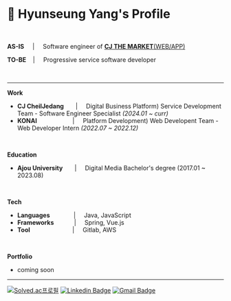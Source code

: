 # 📌 Hyunseung Yang's Profile

<br>

**AS-IS** &nbsp; &nbsp;  | &nbsp; &nbsp; Software engineer of [**CJ THE MARKET**(WEB/APP)](https://www.cjthemarket.com/pc/main)

**TO-BE**&nbsp; &nbsp; | &nbsp; &nbsp; Progressive service software developer

<br>

***

**Work**
* **CJ CheilJedang** &nbsp; &nbsp; &nbsp; | &nbsp; &nbsp;  Digital Business Platform) Service Development Team - Software Engineer Specialist *(2024.01 ~ curr)*
* **KONAI** &nbsp; &nbsp; &nbsp; &nbsp; &nbsp; &nbsp; &nbsp; &nbsp; &nbsp; &nbsp;   | &nbsp; &nbsp;  Platform Development) Web Developent Team - Web Developer Intern *(2022.07 ~ 2022.12)*

<br>

**Education**
* **Ajou University** &nbsp; &nbsp; &nbsp; | &nbsp; &nbsp; Digital Media Bachelor's degree (2017.01 ~ 2023.08)

<br>

**Tech**
* **Languages** &nbsp; &nbsp; &nbsp; &nbsp; &nbsp; &nbsp; &nbsp;| &nbsp; &nbsp; Java, JavaScript
* **Frameworks**&nbsp; &nbsp; &nbsp; &nbsp; &nbsp; &nbsp; | &nbsp; &nbsp; Spring, Vue.js
* **Tool** &nbsp; &nbsp; &nbsp; &nbsp; &nbsp; &nbsp; &nbsp; &nbsp; &nbsp; &nbsp; &nbsp; &nbsp; | &nbsp; &nbsp; Gitlab, AWS

<br>

**Portfolio**
* coming soon

***

[![Solved.ac프로필](http://mazassumnida.wtf/api/mini/generate_badge?boj=dev_hsyang)](https://solved.ac/dev_hsyang)
[![Linkedin Badge](https://img.shields.io/badge/-LinkedIn-blue?style=flat-square&logo=Linkedin&logoColor=white&link=https://www.linkedin.com/in/hyunseungyang/)](https://www.linkedin.com/in/hyunseungyang/)
[![Gmail Badge](https://img.shields.io/badge/Gmail-d14836?style=flat-square&logo=Gmail&logoColor=white&link=mailto:dev.hsyang@gmail.com)](mailto:dev.hsyang@gmail.com)

